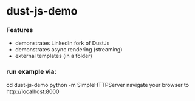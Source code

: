 dust-js-demo
============

### Features

* demonstrates LinkedIn fork of DustJs
* demonstrates async rendering (streaming)
* external templates (in a folder)

### run example via:

cd dust-js-demo
python -m SimpleHTTPServer
navigate your browser to http://localhost:8000
